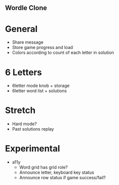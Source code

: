 ## Wordle Clone

# General

- Share message
- Store game progress and load
- Colors according to count of each letter in solution

# 6 Letters

- 6letter mode knob + storage
- 6letter word list + solutions

# Stretch

- Hard mode?
- Past solutions replay

# Experimental

- a11y
  - Word grid has grid role?
  - Announce letter, keyboard key status
  - Announce row status if game success/fail?
